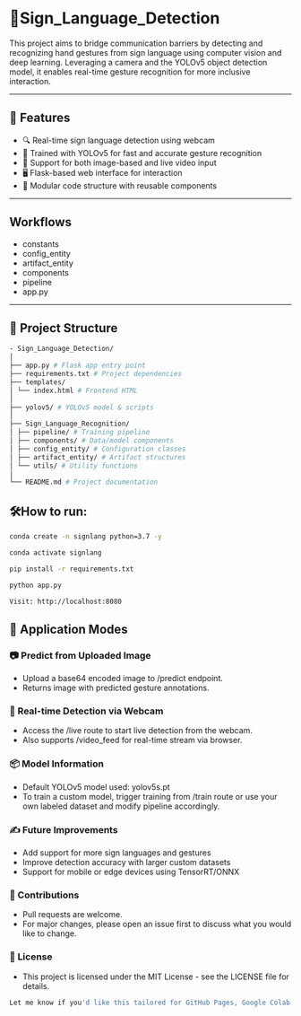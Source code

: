# 🚀Sign_Language_Detection
This project aims to bridge communication barriers by detecting and recognizing hand gestures from sign language using computer vision and deep learning. Leveraging a camera and the YOLOv5 object detection model, it enables real-time gesture recognition for more inclusive interaction.

---

## 🚀 Features

- 🔍 Real-time sign language detection using webcam
- 🧠 Trained with YOLOv5 for fast and accurate gesture recognition
- 📸 Support for both image-based and live video input
- 🖥️ Flask-based web interface for interaction
- 🔧 Modular code structure with reusable components

---

## Workflows

- constants
- config_entity
- artifact_entity
- components
- pipeline
- app.py

---

## 📁 Project Structure
```bash
- Sign_Language_Detection/
│
├── app.py # Flask app entry point
├── requirements.txt # Project dependencies
├── templates/
│ └── index.html # Frontend HTML
│
├── yolov5/ # YOLOv5 model & scripts
│
├── Sign_Language_Recognition/
│ ├── pipeline/ # Training pipeline
│ ├── components/ # Data/model components
│ ├── config_entity/ # Configuration classes
│ ├── artifact_entity/ # Artifact structures
│ └── utils/ # Utility functions
│
└── README.md # Project documentation

```
## 🛠️How to run:

```bash
conda create -n signlang python=3.7 -y
```


```bash
conda activate signlang
```


```bash
pip install -r requirements.txt
```

```bash
python app.py
```

```bash
Visit: http://localhost:8080
```

## 📸 Application Modes

### 📷 Predict from Uploaded Image
- Upload a base64 encoded image to /predict endpoint.
- Returns image with predicted gesture annotations.

### 🎥 Real-time Detection via Webcam
- Access the /live route to start live detection from the webcam.
- Also supports /video_feed for real-time stream via browser.

### 📦 Model Information
- Default YOLOv5 model used: yolov5s.pt
- To train a custom model, trigger training from /train route or use your own labeled dataset and modify pipeline accordingly.

### ✍️ Future Improvements
- Add support for more sign languages and gestures
- Improve detection accuracy with larger custom datasets
- Support for mobile or edge devices using TensorRT/ONNX

### 🤝 Contributions
- Pull requests are welcome. 
- For major changes, please open an issue first to discuss what you would like to change.

### 📄 License
- This project is licensed under the MIT License - see the LICENSE file for details.

```bash
Let me know if you'd like this tailored for GitHub Pages, Google Colab, or as a research repository with citation support.

```
